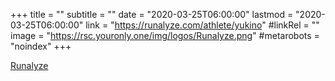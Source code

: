 +++
title = ""
subtitle = ""
date = "2020-03-25T06:00:00"
lastmod = "2020-03-25T06:00:00"
link = "https://runalyze.com/athlete/yukino"
#linkRel = ""
image = "https://rsc.youronly.one/img/logos/Runalyze.png"
#metarobots = "noindex"
+++

[Runalyze](https://runalyze.com/athlete/yukino "Runzalyze")
